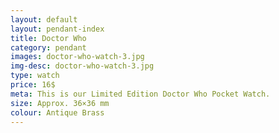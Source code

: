 ```yaml
---
layout: default
layout: pendant-index
title: Doctor Who
category: pendant
images: doctor-who-watch-3.jpg
img-desc: doctor-who-watch-3.jpg
type: watch
price: 16$
meta: This is our Limited Edition Doctor Who Pocket Watch.
size: Approx. 36×36 mm
colour: Antique Brass
---
```

